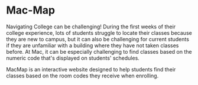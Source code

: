# Mac-Map
Navigating College can be challenging! During the first weeks of their college experience, lots of students struggle to locate their classes because they are new to campus, but it can also be challenging for current students if they are unfamiliar with a building where they have not taken classes before. At Mac, it can be especially challenging to find classes based on the numeric code that's displayed on students' schedules.

MacMap is an interactive website designed to help students find their classes based on the room codes they receive when enrolling.

